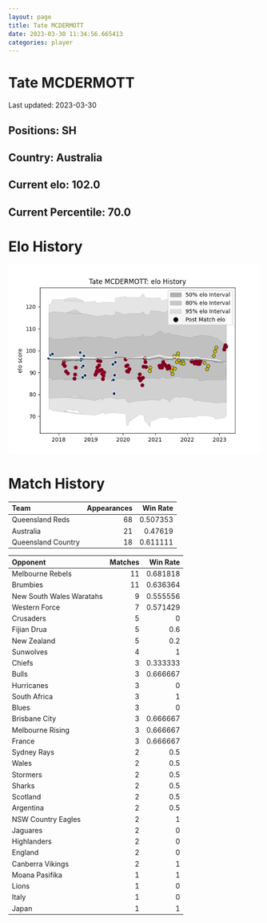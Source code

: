 ```yaml
---  
layout: page  
title: Tate MCDERMOTT  
date: 2023-03-30 11:34:56.665413  
categories: player  
---
```

# Tate MCDERMOTT


Last updated: 2023-03-30
## Positions: SH

## Country: Australia

## Current elo: 102.0

## Current Percentile: 70.0

# Elo History


![elo history](history_TateMCDERMOTT.png)
# Match History


| Team               |   Appearances |   Win Rate |
|:-------------------|--------------:|-----------:|
| Queensland Reds    |            68 |   0.507353 |
| Australia          |            21 |   0.47619  |
| Queensland Country |            18 |   0.611111 |

| Opponent                 |   Matches |   Win Rate |
|:-------------------------|----------:|-----------:|
| Melbourne Rebels         |        11 |   0.681818 |
| Brumbies                 |        11 |   0.636364 |
| New South Wales Waratahs |         9 |   0.555556 |
| Western Force            |         7 |   0.571429 |
| Crusaders                |         5 |   0        |
| Fijian Drua              |         5 |   0.6      |
| New Zealand              |         5 |   0.2      |
| Sunwolves                |         4 |   1        |
| Chiefs                   |         3 |   0.333333 |
| Bulls                    |         3 |   0.666667 |
| Hurricanes               |         3 |   0        |
| South Africa             |         3 |   1        |
| Blues                    |         3 |   0        |
| Brisbane City            |         3 |   0.666667 |
| Melbourne Rising         |         3 |   0.666667 |
| France                   |         3 |   0.666667 |
| Sydney Rays              |         2 |   0.5      |
| Wales                    |         2 |   0.5      |
| Stormers                 |         2 |   0.5      |
| Sharks                   |         2 |   0.5      |
| Scotland                 |         2 |   0.5      |
| Argentina                |         2 |   0.5      |
| NSW Country Eagles       |         2 |   1        |
| Jaguares                 |         2 |   0        |
| Highlanders              |         2 |   0        |
| England                  |         2 |   0        |
| Canberra Vikings         |         2 |   1        |
| Moana Pasifika           |         1 |   1        |
| Lions                    |         1 |   0        |
| Italy                    |         1 |   0        |
| Japan                    |         1 |   1        |